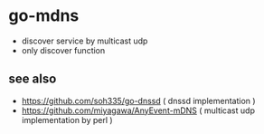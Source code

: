 # go-mdns

* discover service by multicast udp
* only discover function

## see also

* https://github.com/soh335/go-dnssd ( dnssd implementation )
* https://github.com/miyagawa/AnyEvent-mDNS ( multicast udp implementation by perl )

